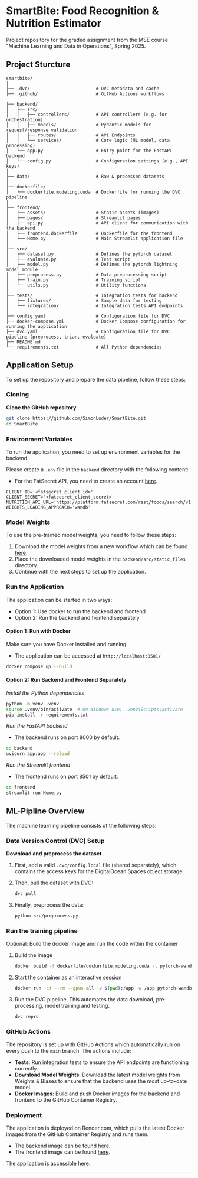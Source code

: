 # SmartBite: Food Recognition & Nutrition Estimator

Project repository for the graded assignment from the MSE course "Machine Learning and Data in Operations​", Spring 2025​.

## Project Sturcture

```
smartbite/
│
├── .dvc/                         # DVC metadata and cache
├── .github/                      # GitHub Actions workflows

├── backend/
│   ├── src/
│   │   ├── controllers/          # API controllers (e.g. for orchestration)
│   │   ├── models/               # Pydantic models for request/response validation
│   │   ├── routes/               # API Endpoints
│   │   └── services/             # Core logic (ML model, data processing)
│   └── app.py                    # Entry point for the FastAPI backend
│   └── config.py                 # Configuration settings (e.g., API keys)
│
├── data/                         # Raw & processed datasets
│
├── dockerfile/
│   └── dockerfile.modeling.cuda  # Dockerfile for running the DVC pipeline
│
├── frontend/
│   ├── assets/                   # Static assets (images)
│   ├── pages/                    # Streamlit pages
│   ├── api.py                    # API client for communication with the backend
│   ├── frontend.dockerfile       # Dockerfile for the frontend
│   └── Home.py                   # Main Streamlit application file
│
├── src/
│   ├── dataset.py                # Defines the pytorch dataset
│   ├── evaluate.py               # Test script
│   ├── model.py                  # Defines the pytorch lightning model module
│   ├── preprocess.py             # Data preprocessing script
│   ├── train.py                  # Training script
│   └── utils.py                  # Utility functions
│
├── tests/                        # Integration tests for backend
│   ├── fixtures/                 # Sample data for testing
│   └── integration/              # Integration tests API endpoints
│
├── config.yaml                   # Configuration file for DVC
├── docker-compose.yml            # Docker Compose configuration for running the application
├── dvc.yaml                      # Configuration file for DVC pipeline (preprocess, trian, evaluate)
├── README.md
└── requirements.txt              # All Python dependencies
```

## Application Setup

To set up the repository and prepare the data pipeline, follow these steps:

### Cloning

**Clone the GitHub repository**

```sh
git clone https://github.com/SimonLuder/SmartBite.git
cd SmartBite
```

### Environment Variables

To run the application, you need to set up environment variables for the backend.

Please create a `.env` file in the `backend` directory with the following content:

- For the FatSecret API, you need to create an account [here](https://platform.fatsecret.com/platform-api).

```env
CLIENT_ID='<fatsecret_client_id>'
CLIENT_SECRET='<fatsecret_client_secret>'
NUTRITION_API_URL='https://platform.fatsecret.com/rest/foods/search/v1'
WEIGHTS_LOADING_APPROACH='wandb'
```

### Model Weights

To use the pre-trained model weights, you need to follow these steps:

1. Download the model weights from a new workflow which can be found [here](https://github.com/SimonLuder/SmartBite/actions).
2. Place the downloaded model weights in the `backend/src/static_files` directory.
3. Continue with the next steps to set up the application.

### Run the Application

The application can be started in two ways:

- Option 1: Use docker to run the backend and frontend
- Option 2: Run the backend and frontend separately

#### Option 1: Run with Docker

Make sure you have Docker installed and running.

- The application can be accessed at `http://localhost:8501/`

```sh
docker compose up --build
```

#### Option 2: Run Backend and Frontend Separately

_Install the Python dependencies_

```sh
python -m venv .venv
source .venv/bin/activate  # On Windows use: .venv\Scripts\activate
pip install -r requirements.txt
```

_Run the FastAPI backend_

- The backend runs on port 8000 by default.

```sh
cd backend
uvicorn app:app --reload
```

_Run the Streamlit frontend_

- The frontend runs on port 8501 by default.

```sh
cd frontend
streamlit run Home.py
```

## ML-Pipline Overview

The machine learning pipeline consists of the following steps:

### Data Version Control (DVC) Setup

**Download and preprocess the dataset**

1. First, add a valid `.dvc/config.local` file (shared separately), which contains the access keys for the DigitalOcean Spaces object storage.

2. Then, pull the dataset with DVC:

   ```sh
   dvc pull
   ```

3. Finally, preprocess the data:

   ```sh
   python src/preprocess.py
   ```

### Run the training pipeline

Optional: Build the docker image and run the code within the container

1. Build the image

   ```sh
   docker build -f dockerfile/dockerfile.modeling.cuda -t pytorch-wandb-cuda .
   ```

2. Start the container as an interactive session

   ```sh
   docker run -it --rm --gpus all -v $(pwd):/app -w /app pytorch-wandb-cuda bash
   ```

3. Run the DVC pipeline. This automates the data download, pre-processing, model training and testing.

   ```sh
   dvc repro
   ```

### GitHub Actions

The repository is set up with GitHub Actions which automatically run on every push to the `main` branch. The actions include:

- **Tests**: Run integration tests to ensure the API endpoints are functioning correctly.
- **Download Model Weights**: Download the latest model weights from Weights & Biases to ensure that the backend uses the most up-to-date model.
- **Docker Images**: Build and push Docker images for the backend and frontend to the GitHub Container Registry.

### Deployment

The application is deployed on Render.com, which pulls the latest Docker images from the GitHub Container Registry and runs them.

- The backend image can be found [here](https://github.com/users/SimonLuder/packages/container/package/smartbite-backend).
- The frontend image can be found [here](https://github.com/users/SimonLuder/packages/container/package/smartbite-frontend).

The application is accessible [here](https://smartbite-frontend.onrender.com).

---
